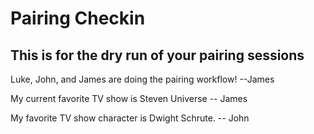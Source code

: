 # Pairing Checkin
## This is for the dry run of your pairing sessions

Luke, John, and James are doing the pairing workflow! --James

My current favorite TV show is Steven Universe -- James

My favorite TV show character is Dwight Schrute. -- John
